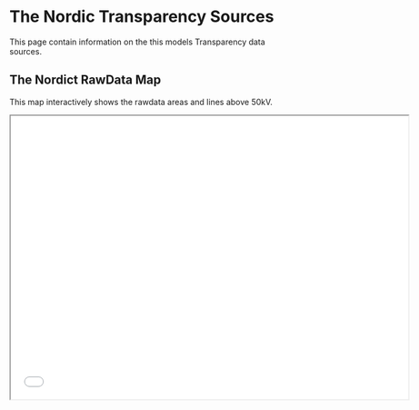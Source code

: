 # The Nordic Transparency Sources

This page contain information on the this models Transparency data sources.


## The Nordict RawData Map

This map interactively shows the rawdata areas and lines above 50kV.

<p align="center"><iframe src="nordict_rawdata_abov50kv_map.html" height="500" width="700"></iframe></p>


